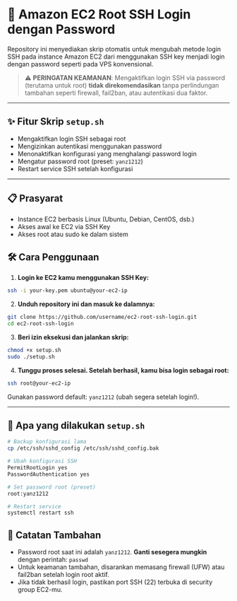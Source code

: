 

# 🔐 Amazon EC2 Root SSH Login dengan Password

Repository ini menyediakan skrip otomatis untuk mengubah metode login SSH pada instance Amazon EC2 dari menggunakan SSH key menjadi login dengan password seperti pada VPS konvensional.

> ⚠️ **PERINGATAN KEAMANAN**: Mengaktifkan login SSH via password (terutama untuk root) **tidak direkomendasikan** tanpa perlindungan tambahan seperti firewall, fail2ban, atau autentikasi dua faktor.

---

## ✨ Fitur Skrip `setup.sh`

- Mengaktifkan login SSH sebagai root
- Mengizinkan autentikasi menggunakan password
- Menonaktifkan konfigurasi yang menghalangi password login
- Mengatur password root (preset: `yanz1212`)
- Restart service SSH setelah konfigurasi

---

## 📋 Prasyarat

- Instance EC2 berbasis Linux (Ubuntu, Debian, CentOS, dsb.)
- Akses awal ke EC2 via SSH Key
- Akses root atau sudo ke dalam sistem


## 🛠️ Cara Penggunaan

1. **Login ke EC2 kamu menggunakan SSH Key:**

```bash
ssh -i your-key.pem ubuntu@your-ec2-ip
````

2. **Unduh repository ini dan masuk ke dalamnya:**

```bash
git clone https://github.com/username/ec2-root-ssh-login.git
cd ec2-root-ssh-login
```

3. **Beri izin eksekusi dan jalankan skrip:**

```bash
chmod +x setup.sh
sudo ./setup.sh
```

4. **Tunggu proses selesai. Setelah berhasil, kamu bisa login sebagai root:**

```bash
ssh root@your-ec2-ip
```

Gunakan password default: `yanz1212` (ubah segera setelah login!).

---

## 📁 Apa yang dilakukan `setup.sh`

```bash
# Backup konfigurasi lama
cp /etc/ssh/sshd_config /etc/ssh/sshd_config.bak

# Ubah konfigurasi SSH
PermitRootLogin yes
PasswordAuthentication yes

# Set password root (preset)
root:yanz1212

# Restart service
systemctl restart ssh
```

## 🧱 Catatan Tambahan

* Password root saat ini adalah `yanz1212`. **Ganti sesegera mungkin** dengan perintah: `passwd`
* Untuk keamanan tambahan, disarankan memasang firewall (UFW) atau fail2ban setelah login root aktif.
* Jika tidak berhasil login, pastikan port SSH (22) terbuka di security group EC2-mu.
